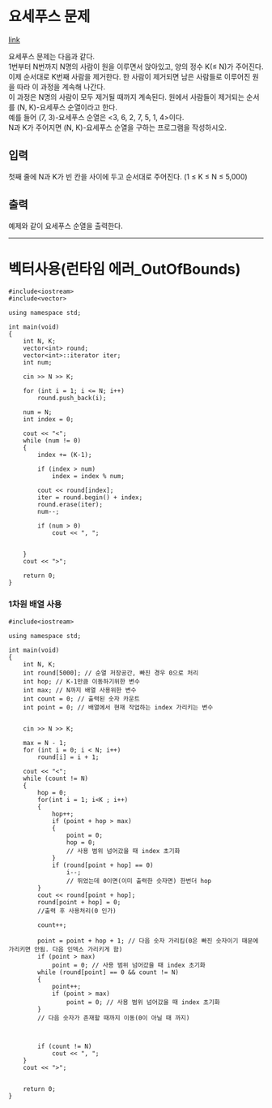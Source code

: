 # 요세푸스 문제
[link](https://www.acmicpc.net/problem/1158)

요세푸스 문제는 다음과 같다.   
1번부터 N번까지 N명의 사람이 원을 이루면서 앉아있고, 양의 정수 K(≤ N)가 주어진다.     
이제 순서대로 K번째 사람을 제거한다. 한 사람이 제거되면 남은 사람들로 이루어진 원을 따라 이 과정을 계속해 나간다.      
이 과정은 N명의 사람이 모두 제거될 때까지 계속된다. 원에서 사람들이 제거되는 순서를 (N, K)-요세푸스 순열이라고 한다.        
예를 들어 (7, 3)-요세푸스 순열은 <3, 6, 2, 7, 5, 1, 4>이다.     
N과 K가 주어지면 (N, K)-요세푸스 순열을 구하는 프로그램을 작성하시오.        

## 입력

첫째 줄에 N과 K가 빈 칸을 사이에 두고 순서대로 주어진다. (1 ≤ K ≤ N ≤ 5,000)   

## 출력

예제와 같이 요세푸스 순열을 출력한다.

--------------
# 벡터사용(런타임 에러_OutOfBounds)

```
#include<iostream>
#include<vector>

using namespace std;

int main(void)
{
	int N, K;
	vector<int> round;
	vector<int>::iterator iter;
	int num;

	cin >> N >> K;

	for (int i = 1; i <= N; i++)
		round.push_back(i);

	num = N;
	int index = 0;

	cout << "<";
	while (num != 0)
	{
		index += (K-1);
		
		if (index > num)
			index = index % num;

		cout << round[index];
		iter = round.begin() + index;
		round.erase(iter);
		num--;

		if (num > 0)
			cout << ", ";
			

	}
	cout << ">";

	return 0;
}
```

### 1차원 배열 사용

```
#include<iostream>

using namespace std;

int main(void)
{
	int N, K;
	int round[5000]; // 순열 저장공간, 빠진 경우 0으로 처리
	int hop; // K-1만큼 이동하기위한 변수
	int max; // N까지 배열 사용위한 변수
	int count = 0; // 출력된 숫자 카운트
	int point = 0; // 배열에서 현재 작업하는 index 가리키는 변수


	cin >> N >> K;

	max = N - 1;
	for (int i = 0; i < N; i++)
		round[i] = i + 1;

	cout << "<";
	while (count != N)
	{
		hop = 0;
		for(int i = 1; i<K ; i++)
		{
			hop++;
			if (point + hop > max)
			{
				point = 0;
				hop = 0;
				// 사용 범위 넘어갔을 때 index 초기화
			}
			if (round[point + hop] == 0)
				i--;
				// 뛰었는데 0이면(이미 출력한 숫자면) 한번더 hop
		}
		cout << round[point + hop];
		round[point + hop] = 0;
		//출력 후 사용처리(0 인가)

		count++;

		point = point + hop + 1; // 다음 숫자 가리킴(0은 빠진 숫자이기 때문에 가리키면 안됨. 다음 인덱스 가리키게 함)
		if (point > max)
			point = 0; // 사용 범위 넘어갔을 때 index 초기화
		while (round[point] == 0 && count != N)
		{
			point++;
			if (point > max)
				point = 0; // 사용 범위 넘어갔을 때 index 초기화
		}
		// 다음 숫자가 존재할 때까지 이동(0이 아닐 때 까지)

		

		if (count != N)
			cout << ", ";
	}
	cout << ">";


	return 0;
}
```
